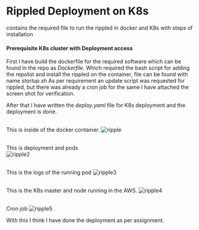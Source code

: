 # Rippled Deployment on K8s
contains the required file to run the rippled in docker and K8s with steps of installation 

#### Prerequisite K8s cluster with Deployment access

First I have build the dockerfile for the required software which can be found in the repo as *Dockerfile*.
Which required the bash script for adding the repolist and install the rippled on the container, file can be found with name *startup.sh*
As per requirement an update script was requested for rippled, but there was already a cron job for the same I have attached the screen shot for verification.

After that I have written the *deploy.yaml* file for K8s deployment and the deployment is done. <br /> <br /> 

This is inside of the docker container.
![ripple](https://user-images.githubusercontent.com/56734473/138545266-be2deda5-3168-49d5-b6bb-5a44eaf59817.png)
<br /> <br />

This is deployment and pods  
![ripple2](https://user-images.githubusercontent.com/56734473/138545301-40784e5a-358c-4547-9821-8621a46e3230.png)
<br /> <br />

This is the logs of the running pod
![ripple3](https://user-images.githubusercontent.com/56734473/138545332-ee5e2518-391e-4567-a78e-883ecd67eda2.png)
<br /> <br />

This is the K8s master and node running in the AWS.
![ripple4](https://user-images.githubusercontent.com/56734473/138545362-e532fc1c-db7c-4089-b27a-95a7f4c3127a.png)
<br /> <br />

Cron job 
![ripple5](https://user-images.githubusercontent.com/56734473/138545378-ebf0a71e-f78b-44d9-a110-953322289bca.png)


With this I think I have done the deployment as per assignment.
